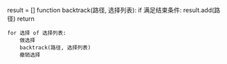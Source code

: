 result = []
function backtrack(路径, 选择列表):
    if 满足结束条件:
        result.add(路径)
        return
    
    for 选择 of 选择列表:
        做选择
        backtrack(路径, 选择列表)
        撤销选择